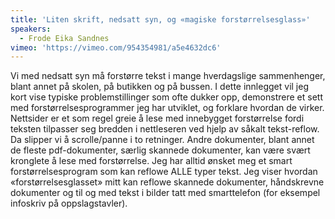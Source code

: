 ```yaml
---
title: 'Liten skrift, nedsatt syn, og «magiske forstørrelsesglass»'
speakers:
  - Frode Eika Sandnes
vimeo: 'https://vimeo.com/954354981/a5e4632dc6'
---
```


Vi med nedsatt syn må forstørre tekst i mange hverdagslige sammenhenger, blant annet på skolen, på butikken og på bussen. I dette innlegget vil jeg kort vise typiske problemstillinger som ofte dukker opp, demonstrere et sett med forstørrelsesprogrammer jeg har utviklet, og forklare hvordan de virker. Nettsider er et som regel greie å lese med innebygget forstørrelse fordi teksten tilpasser seg bredden i nettleseren ved hjelp av såkalt tekst-reflow. Da slipper vi å scrolle/panne i to retninger. Andre dokumenter, blant annet de fleste pdf-dokumenter, særlig skannede dokumenter, kan være svært kronglete å lese med forstørrelse. Jeg har alltid ønsket meg et smart forstørrelsesprogram som kan reflowe ALLE typer tekst. Jeg viser hvordan «forstørrelsesglasset» mitt kan reflowe skannede dokumenter, håndskrevne dokumenter og til og med tekst i bilder tatt med smarttelefon (for eksempel infoskriv på oppslagstavler).